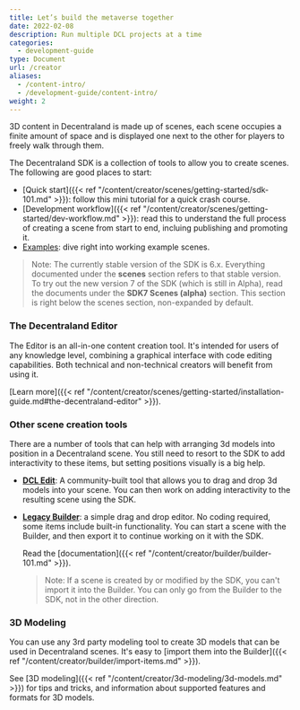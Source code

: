 ```yaml
---
title: Let’s build the metaverse together
date: 2022-02-08
description: Run multiple DCL projects at a time
categories:
  - development-guide
type: Document
url: /creator
aliases:
  - /content-intro/
  - /development-guide/content-intro/
weight: 2
---
```



3D content in Decentraland is made up of scenes, each scene occupies a finite amount of space and is displayed one next to the other for players to freely walk through them. 

The Decentraland SDK is a collection of tools to allow you to create scenes. The following are good places to start:

- [Quick start]({{< ref "/content/creator/scenes/getting-started/sdk-101.md" >}}): follow this mini tutorial for a quick crash course.
- [Development workflow]({{< ref "/content/creator/scenes/getting-started/dev-workflow.md" >}}): read this to understand the full process of creating a scene from start to end, incluing publishing and promoting it.
- [Examples](https://github.com/decentraland-scenes/Awesome-Repository#examples): dive right into working example scenes.

> Note: The currently stable version of the SDK is 6.x. Everything documented under the **scenes** section refers to that stable version. To try out the new version 7 of the SDK (which is still in Alpha), read the documents under the **SDK7 Scenes (alpha)** section. This section is right below the scenes section, non-expanded by default.

### The Decentraland Editor

The Editor is an all-in-one content creation tool. It's intended for users of any knowledge level, combining a graphical interface with code editing capabilities. Both technical and non-technical creators will benefit from using it.

[Learn more]({{< ref "/content/creator/scenes/getting-started/installation-guide.md#the-decentraland-editor" >}}).

### Other scene creation tools

There are a number of tools that can help with arranging 3d models into position in a Decentraland scene. You still need to resort to the SDK to add interactivity to these items, but setting positions visually is a big help.

- [**DCL Edit**](https://dcl-edit.com/): A community-built tool that allows you to drag and drop 3d models into your scene. You can then work on adding interactivity to the resulting scene using the SDK.
- [**Legacy Builder**](https://builder.decentraland.org): a simple drag and drop editor. No coding required, some items include built-in functionality. You can start a scene with the Builder, and then export it to continue working on it with the SDK.

  Read the [documentation]({{< ref "/content/creator/builder/builder-101.md" >}}).

  > Note: If a scene is created by or modified by the SDK, you can't import it into the Builder. You can only go from the Builder to the SDK, not in the other direction.

### 3D Modeling

You can use any 3rd party modeling tool to create 3D models that can be used in Decentraland scenes. It's easy to [import them into the Builder]({{< ref "/content/creator/builder/import-items.md" >}}).

See [3D modeling]({{< ref "/content/creator/3d-modeling/3d-models.md" >}}) for tips and tricks, and information about supported features and formats for 3D models.

